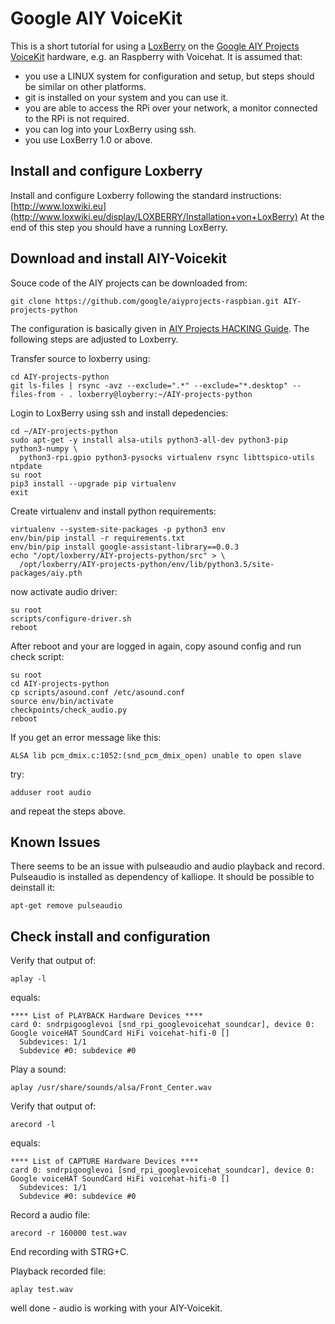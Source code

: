 # Google AIY VoiceKit

This is a short tutorial for using a [LoxBerry](http://www.loxwiki.eu:80/x/o4CO) on the [Google AIY Projects VoiceKit](https://aiyprojects.withgoogle.com/voice/) hardware, e.g. an Raspberry with Voicehat.
It is assumed that:
- you use a LINUX system for configuration and setup, but steps should be similar on other platforms.
- git is installed on your system and you can use it.
- you are able to access the RPi over your network, a monitor connected to the RPi is not required.
- you can log into your LoxBerry using ssh.
- you use LoxBerry 1.0 or above.


## Install and configure Loxberry

Install and configure Loxberry following the standard instructions: [http://www.loxwiki.eu](http://www.loxwiki.eu/display/LOXBERRY/Installation+von+LoxBerry)
At the end of this step you should have a running LoxBerry. 

## Download and install AIY-Voicekit

Souce code of the AIY projects can be downloaded from:
```
git clone https://github.com/google/aiyprojects-raspbian.git AIY-projects-python
```

The configuration is basically given in [AIY Projects HACKING Guide](https://github.com/google/aiyprojects-raspbian/blob/aiyprojects/HACKING.md).
The following steps are adjusted to Loxberry.

Transfer source to loxberry using:
```
cd AIY-projects-python
git ls-files | rsync -avz --exclude=".*" --exclude="*.desktop" --files-from - . loxberry@loyberry:~/AIY-projects-python
```

Login to LoxBerry using ssh and install depedencies:
```
cd ~/AIY-projects-python
sudo apt-get -y install alsa-utils python3-all-dev python3-pip python3-numpy \
  python3-rpi.gpio python3-pysocks virtualenv rsync libttspico-utils ntpdate
su root
pip3 install --upgrade pip virtualenv
exit
```

Create virtualenv and install python requirements:
```
virtualenv --system-site-packages -p python3 env
env/bin/pip install -r requirements.txt
env/bin/pip install google-assistant-library==0.0.3
echo "/opt/loxberry/AIY-projects-python/src" > \
  /opt/loxberry/AIY-projects-python/env/lib/python3.5/site-packages/aiy.pth
```

now activate audio driver:
```
su root
scripts/configure-driver.sh
reboot
```

After reboot and your are logged in again, copy asound config and run check script:
```
su root
cd AIY-projects-python
cp scripts/asound.conf /etc/asound.conf
source env/bin/activate
checkpoints/check_audio.py
reboot
```

If you get an error message like this:
```
ALSA lib pcm_dmix.c:1052:(snd_pcm_dmix_open) unable to open slave
```
try:
```
adduser root audio
```
and repeat the steps above.

## Known Issues

There seems to be an issue with pulseaudio and audio playback and record. Pulseaudio is installed as dependency of kalliope. It should be possible to deinstall it:
```
apt-get remove pulseaudio
```

## Check install and configuration

Verify that output of:
```
aplay -l
```
equals:
```
**** List of PLAYBACK Hardware Devices ****
card 0: sndrpigooglevoi [snd_rpi_googlevoicehat_soundcar], device 0: Google voiceHAT SoundCard HiFi voicehat-hifi-0 []
  Subdevices: 1/1
  Subdevice #0: subdevice #0
```

Play a sound:
```
aplay /usr/share/sounds/alsa/Front_Center.wav
```

Verify that output of:
```
arecord -l
```
equals:
```
**** List of CAPTURE Hardware Devices ****
card 0: sndrpigooglevoi [snd_rpi_googlevoicehat_soundcar], device 0: Google voiceHAT SoundCard HiFi voicehat-hifi-0 []
  Subdevices: 1/1
  Subdevice #0: subdevice #0
```

Record a audio file:
```
arecord -r 160000 test.wav
```
End recording with STRG+C.

Playback recorded file:
```
aplay test.wav
```

well done - audio is working with your AIY-Voicekit.
